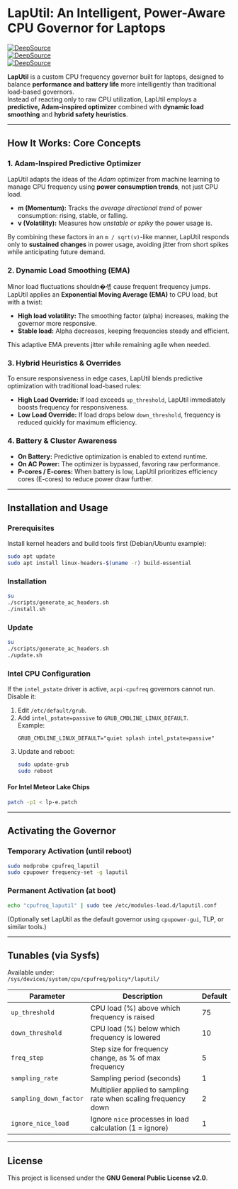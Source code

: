 # LapUtil: An Intelligent, Power-Aware CPU Governor for Laptops

[![DeepSource](https://app.deepsource.com/gh/gg582/laputil.svg/?label=code+coverage&show_trend=true&token=TI2tAytzI2P2dcKbncHMTzfG)](https://app.deepsource.com/gh/gg582/laputil/)  
[![DeepSource](https://app.deepsource.com/gh/gg582/laputil.svg/?label=active+issues&show_trend=true&token=TI2tAytzI2P2dcKbncHMTzfG)](https://app.deepsource.com/gh/gg582/laputil/)  
[![DeepSource](https://app.deepsource.com/gh/gg582/laputil.svg/?label=resolved+issues&show_trend=true&token=TI2tAytzI2P2dcKbncHMTzfG)](https://app.deepsource.com/gh/gg582/laputil/)  

**LapUtil** is a custom CPU frequency governor built for laptops, designed to balance **performance and battery life** more intelligently than traditional load-based governors.  
Instead of reacting only to raw CPU utilization, LapUtil employs a **predictive, Adam-inspired optimizer** combined with **dynamic load smoothing** and **hybrid safety heuristics**.  

---

## How It Works: Core Concepts

### 1. Adam-Inspired Predictive Optimizer
LapUtil adapts the ideas of the *Adam* optimizer from machine learning to manage CPU frequency using **power consumption trends**, not just CPU load.  

- **m (Momentum):** Tracks the *average directional trend* of power consumption: rising, stable, or falling.  
- **v (Volatility):** Measures how *unstable or spiky* the power usage is.  

By combining these factors in an `m / sqrt(v)`-like manner, LapUtil responds only to **sustained changes** in power usage, avoiding jitter from short spikes while anticipating future demand.  

### 2. Dynamic Load Smoothing (EMA)
Minor load fluctuations shouldn�셳 cause frequent frequency jumps. LapUtil applies an **Exponential Moving Average (EMA)** to CPU load, but with a twist:  

- **High load volatility:** The smoothing factor (alpha) increases, making the governor more responsive.  
- **Stable load:** Alpha decreases, keeping frequencies steady and efficient.  

This adaptive EMA prevents jitter while remaining agile when needed.  

### 3. Hybrid Heuristics & Overrides
To ensure responsiveness in edge cases, LapUtil blends predictive optimization with traditional load-based rules:  

- **High Load Override:** If load exceeds `up_threshold`, LapUtil immediately boosts frequency for responsiveness.  
- **Low Load Override:** If load drops below `down_threshold`, frequency is reduced quickly for maximum efficiency.  

### 4. Battery & Cluster Awareness
- **On Battery:** Predictive optimization is enabled to extend runtime.  
- **On AC Power:** The optimizer is bypassed, favoring raw performance.  
- **P-cores / E-cores:** When battery is low, LapUtil prioritizes efficiency cores (E-cores) to reduce power draw further.  

---

## Installation and Usage

### Prerequisites
Install kernel headers and build tools first (Debian/Ubuntu example):  
```bash
sudo apt update
sudo apt install linux-headers-$(uname -r) build-essential
```

### Installation
```bash
su
./scripts/generate_ac_headers.sh
./install.sh
```

### Update
```bash
su
./scripts/generate_ac_headers.sh
./update.sh
```

### Intel CPU Configuration
If the `intel_pstate` driver is active, `acpi-cpufreq` governors cannot run. Disable it:  

1. Edit `/etc/default/grub`.  
2. Add `intel_pstate=passive` to `GRUB_CMDLINE_LINUX_DEFAULT`.  
   Example:  
   ```
   GRUB_CMDLINE_LINUX_DEFAULT="quiet splash intel_pstate=passive"
   ```
3. Update and reboot:  
   ```bash
   sudo update-grub
   sudo reboot
   ```

#### For Intel Meteor Lake Chips
```bash
patch -p1 < lp-e.patch
```

---

## Activating the Governor

### Temporary Activation (until reboot)
```bash
sudo modprobe cpufreq_laputil
sudo cpupower frequency-set -g laputil
```

### Permanent Activation (at boot)
```bash
echo "cpufreq_laputil" | sudo tee /etc/modules-load.d/laputil.conf
```
(Optionally set LapUtil as the default governor using `cpupower-gui`, TLP, or similar tools.)

---

## Tunables (via Sysfs)

Available under:  
`/sys/devices/system/cpu/cpufreq/policy*/laputil/`  

| Parameter              | Description                                                          | Default |
| ---------------------- | -------------------------------------------------------------------- | ------- |
| `up_threshold`         | CPU load (%) above which frequency is raised                        | 75      |
| `down_threshold`       | CPU load (%) below which frequency is lowered                       | 10      |
| `freq_step`            | Step size for frequency change, as % of max frequency               | 5       |
| `sampling_rate`        | Sampling period (seconds)                                           | 1       |
| `sampling_down_factor` | Multiplier applied to sampling rate when scaling frequency down     | 2       |
| `ignore_nice_load`     | Ignore `nice` processes in load calculation (1 = ignore)            | 1       |

---

## License
This project is licensed under the **GNU General Public License v2.0**.  